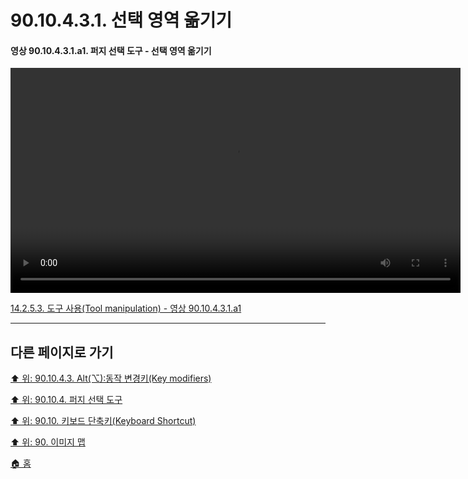# 90.10.4.3.1. 선택 영역 옮기기

<a id="90-10-04-03-01-a1"></a>

#### 영상 90.10.4.3.1.a1. 퍼지 선택 도구 - 선택 영역 옮기기
<video controls="controls" width="720" src="https://github.com/wonder13662/gimp/assets/15767104/bf4655ea-f943-4ba5-9a66-03f5ea1a6cca"></video>

[14.2.5.3. 도구 사용(Tool manipulation) - 영상 90.10.4.3.1.a1](./14-02-05-03-tool_manipulation.md#90-10-04-03-01-a1)

***

## 다른 페이지로 가기

[⬆️ 위: 90.10.4.3. Alt(⌥):동작 변경키(Key modifiers)](./90-10-04-03-00-key_modifier-alt.md)

[⬆️ 위: 90.10.4. 퍼지 선택 도구](./90-10-04-00-fuzzy_select.md)

[⬆️ 위: 90.10. 키보드 단축키(Keyboard Shortcut)](./90-10-00-keyboard_shortcut.md)

[⬆️ 위: 90. 이미지 맵](./90-00-image-map.md)

[🏠 홈](./00-home.md)
